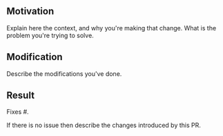 ## Motivation

Explain here the context, and why you're making that change. What is the problem you're trying to solve.

## Modification

Describe the modifications you've done.

## Result

Fixes #.

If there is no issue then describe the changes introduced by this PR.
